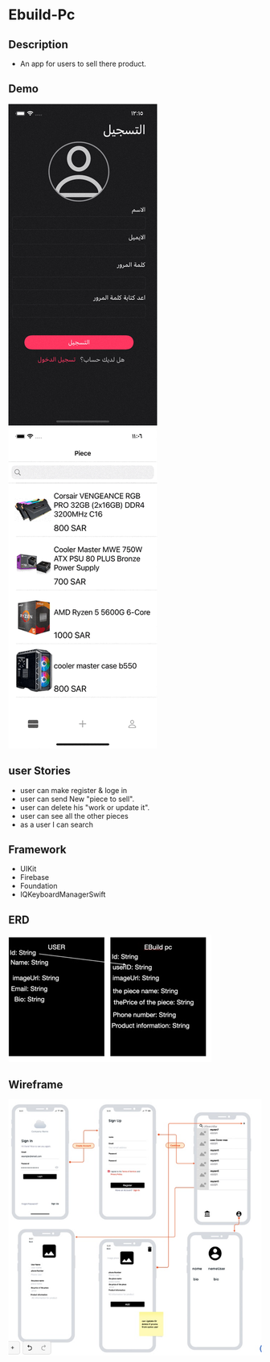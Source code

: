 # Ebuild-Pc


## Description


- An app for users to sell there product.

## Demo

![](dark.gif)
![](light.gif)

## user Stories 

- user can make register & loge in
- user can send New "piece to sell".
- user can delete his "work or update it".
- user can see all the other pieces
- as a user I can search

## Framework
- UIKit
- Firebase
- Foundation
- IQKeyboardManagerSwift
## ERD

![](erd.png)

## Wireframe

![](Wireframe.png)
